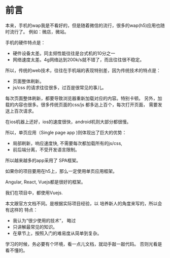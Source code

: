 # 前言

本来，手机的wap我是不看好的，但是随着微信的流行，很多的wap(h5)应用也随时流行了。
例如：微店，微站。

手机的硬件特点是：

- 硬件设备太差。同主频性能往往是台式机的10分之一
- 网络速度太差。4g网络达到200k/s就不错了，而且往往很不稳定。

所以，传统的web技术，往往在手机端的表现特别差，因为传统技术的特点是：

- 页面整体刷新。
- js/css 的请求往往很多，过百是很常见的事儿。

每次页面整体刷新，都要导致浏览器重新加载对应的内容。特别卡顿。
另外，加载的内容也很多。很多传统页面的css/js 都多达上百个，每次打开页面，
需要发送上百次请求。

在ios机器上还好，ios的速度很快，android机则大部分都很慢。

所以，单页应用（Single page app )则体现出了巨大的优势：

- 局部刷新，响应速度快, 不需要每次都加载所有的js/css,
- 前后端分离，不受开发语言限制。

所以越来越多的app采用了 SPA框架。

如果你的项目要用在h5上，那么一定使用单页应用框架。

Angular, React, Vuejs都是很好的框架。

我们在项目中，都使用Vuejs.



本文跟官方文档不同。是根据实际项目经验，以 培养新人的角度来写的，所以会有这样的
特点：

- 我认为“很少使用的技术“， 略过
- 只讲解最常见的知识。
- 在章节上，按照入门的难易度从简单到复杂。

学习的时候，务必要有个环境，看一点儿文档，就动手敲一敲代码。
否则光看是看不懂的。
